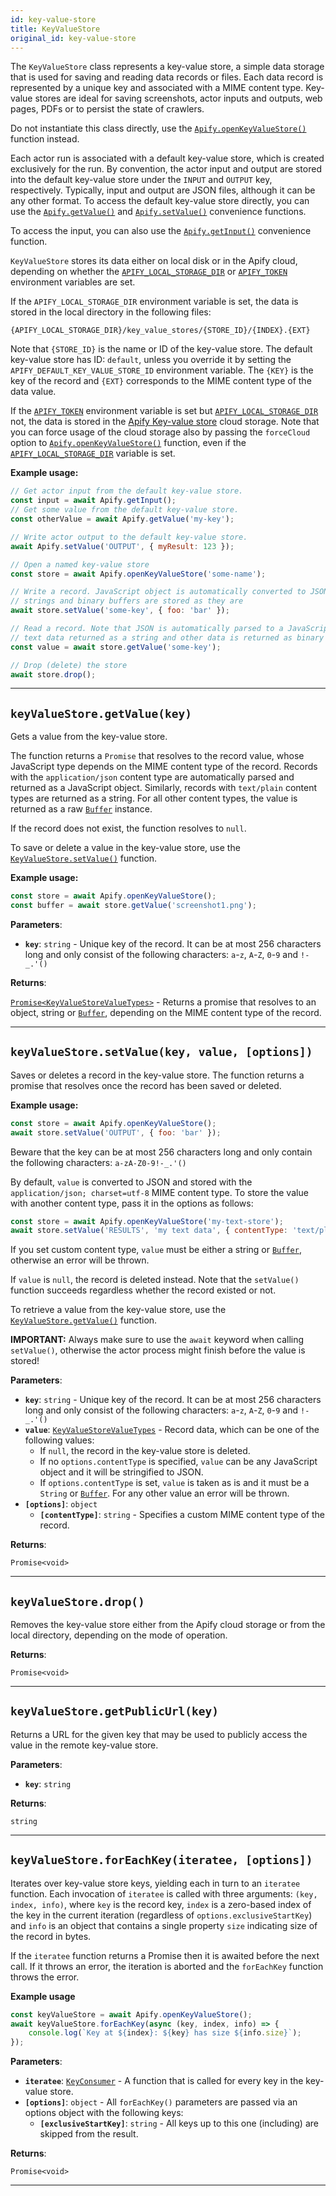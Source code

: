 ```yaml
---
id: key-value-store
title: KeyValueStore
original_id: key-value-store
---
```


<a name="keyvaluestore"></a>

The `KeyValueStore` class represents a key-value store, a simple data storage that is used for saving and reading data records or files. Each data
record is represented by a unique key and associated with a MIME content type. Key-value stores are ideal for saving screenshots, actor inputs and
outputs, web pages, PDFs or to persist the state of crawlers.

Do not instantiate this class directly, use the [`Apify.openKeyValueStore()`](../api/apify#openkeyvaluestore) function instead.

Each actor run is associated with a default key-value store, which is created exclusively for the run. By convention, the actor input and output are
stored into the default key-value store under the `INPUT` and `OUTPUT` key, respectively. Typically, input and output are JSON files, although it can
be any other format. To access the default key-value store directly, you can use the [`Apify.getValue()`](../api/apify#getvalue) and
[`Apify.setValue()`](../api/apify#setvalue) convenience functions.

To access the input, you can also use the [`Apify.getInput()`](../api/apify#getinput) convenience function.

`KeyValueStore` stores its data either on local disk or in the Apify cloud, depending on whether the
[`APIFY_LOCAL_STORAGE_DIR`](../guides/environment-variables#apify_local_storage_dir) or [`APIFY_TOKEN`](../guides/environment-variables#apify_token)
environment variables are set.

If the `APIFY_LOCAL_STORAGE_DIR` environment variable is set, the data is stored in the local directory in the following files:

```
{APIFY_LOCAL_STORAGE_DIR}/key_value_stores/{STORE_ID}/{INDEX}.{EXT}
```

Note that `{STORE_ID}` is the name or ID of the key-value store. The default key-value store has ID: `default`, unless you override it by setting the
`APIFY_DEFAULT_KEY_VALUE_STORE_ID` environment variable. The `{KEY}` is the key of the record and `{EXT}` corresponds to the MIME content type of the
data value.

If the [`APIFY_TOKEN`](../guides/environment-variables#apify_token) environment variable is set but
[`APIFY_LOCAL_STORAGE_DIR`](../guides/environment-variables#apify_local_storage_dir) not, the data is stored in the
[Apify Key-value store](https://docs.apify.com/storage/key-value-store) cloud storage. Note that you can force usage of the cloud storage also by
passing the `forceCloud` option to [`Apify.openKeyValueStore()`](../api/apify#openkeyvaluestore) function, even if the
[`APIFY_LOCAL_STORAGE_DIR`](../guides/environment-variables#apify_local_storage_dir) variable is set.

**Example usage:**

```javascript
// Get actor input from the default key-value store.
const input = await Apify.getInput();
// Get some value from the default key-value store.
const otherValue = await Apify.getValue('my-key');

// Write actor output to the default key-value store.
await Apify.setValue('OUTPUT', { myResult: 123 });

// Open a named key-value store
const store = await Apify.openKeyValueStore('some-name');

// Write a record. JavaScript object is automatically converted to JSON,
// strings and binary buffers are stored as they are
await store.setValue('some-key', { foo: 'bar' });

// Read a record. Note that JSON is automatically parsed to a JavaScript object,
// text data returned as a string and other data is returned as binary buffer
const value = await store.getValue('some-key');

// Drop (delete) the store
await store.drop();
```

---

<a name="getvalue"></a>

## `keyValueStore.getValue(key)`

Gets a value from the key-value store.

The function returns a `Promise` that resolves to the record value, whose JavaScript type depends on the MIME content type of the record. Records with
the `application/json` content type are automatically parsed and returned as a JavaScript object. Similarly, records with `text/plain` content types
are returned as a string. For all other content types, the value is returned as a raw [`Buffer`](https://nodejs.org/api/buffer.html) instance.

If the record does not exist, the function resolves to `null`.

To save or delete a value in the key-value store, use the [`KeyValueStore.setValue()`](../api/key-value-store#setvalue) function.

**Example usage:**

```javascript
const store = await Apify.openKeyValueStore();
const buffer = await store.getValue('screenshot1.png');
```

**Parameters**:

-   **`key`**: `string` - Unique key of the record. It can be at most 256 characters long and only consist of the following characters: `a`-`z`,
    `A`-`Z`, `0`-`9` and `!-_.'()`

**Returns**:

[`Promise<KeyValueStoreValueTypes>`](../typedefs/key-value-store-value-types) - Returns a promise that resolves to an object, string or
[`Buffer`](https://nodejs.org/api/buffer.html), depending on the MIME content type of the record.

---

<a name="setvalue"></a>

## `keyValueStore.setValue(key, value, [options])`

Saves or deletes a record in the key-value store. The function returns a promise that resolves once the record has been saved or deleted.

**Example usage:**

```javascript
const store = await Apify.openKeyValueStore();
await store.setValue('OUTPUT', { foo: 'bar' });
```

Beware that the key can be at most 256 characters long and only contain the following characters: `a-zA-Z0-9!-_.'()`

By default, `value` is converted to JSON and stored with the `application/json; charset=utf-8` MIME content type. To store the value with another
content type, pass it in the options as follows:

```javascript
const store = await Apify.openKeyValueStore('my-text-store');
await store.setValue('RESULTS', 'my text data', { contentType: 'text/plain' });
```

If you set custom content type, `value` must be either a string or [`Buffer`](https://nodejs.org/api/buffer.html), otherwise an error will be thrown.

If `value` is `null`, the record is deleted instead. Note that the `setValue()` function succeeds regardless whether the record existed or not.

To retrieve a value from the key-value store, use the [`KeyValueStore.getValue()`](../api/key-value-store#getvalue) function.

**IMPORTANT:** Always make sure to use the `await` keyword when calling `setValue()`, otherwise the actor process might finish before the value is
stored!

**Parameters**:

-   **`key`**: `string` - Unique key of the record. It can be at most 256 characters long and only consist of the following characters: `a`-`z`,
    `A`-`Z`, `0`-`9` and `!-_.'()`
-   **`value`**: [`KeyValueStoreValueTypes`](../typedefs/key-value-store-value-types) - Record data, which can be one of the following values:
    -   If `null`, the record in the key-value store is deleted.
    -   If no `options.contentType` is specified, `value` can be any JavaScript object and it will be stringified to JSON.
    -   If `options.contentType` is set, `value` is taken as is and it must be a `String` or [`Buffer`](https://nodejs.org/api/buffer.html). For any
        other value an error will be thrown.
-   **`[options]`**: `object`
    -   **`[contentType]`**: `string` - Specifies a custom MIME content type of the record.

**Returns**:

`Promise<void>`

---

<a name="drop"></a>

## `keyValueStore.drop()`

Removes the key-value store either from the Apify cloud storage or from the local directory, depending on the mode of operation.

**Returns**:

`Promise<void>`

---

<a name="getpublicurl"></a>

## `keyValueStore.getPublicUrl(key)`

Returns a URL for the given key that may be used to publicly access the value in the remote key-value store.

**Parameters**:

-   **`key`**: `string`

**Returns**:

`string`

---

<a name="foreachkey"></a>

## `keyValueStore.forEachKey(iteratee, [options])`

Iterates over key-value store keys, yielding each in turn to an `iteratee` function. Each invocation of `iteratee` is called with three arguments:
`(key, index, info)`, where `key` is the record key, `index` is a zero-based index of the key in the current iteration (regardless of
`options.exclusiveStartKey`) and `info` is an object that contains a single property `size` indicating size of the record in bytes.

If the `iteratee` function returns a Promise then it is awaited before the next call. If it throws an error, the iteration is aborted and the
`forEachKey` function throws the error.

**Example usage**

```javascript
const keyValueStore = await Apify.openKeyValueStore();
await keyValueStore.forEachKey(async (key, index, info) => {
    console.log(`Key at ${index}: ${key} has size ${info.size}`);
});
```

**Parameters**:

-   **`iteratee`**: [`KeyConsumer`](../typedefs/key-consumer) - A function that is called for every key in the key-value store.
-   **`[options]`**: `object` - All `forEachKey()` parameters are passed via an options object with the following keys:
    -   **`[exclusiveStartKey]`**: `string` - All keys up to this one (including) are skipped from the result.

**Returns**:

`Promise<void>`

---
